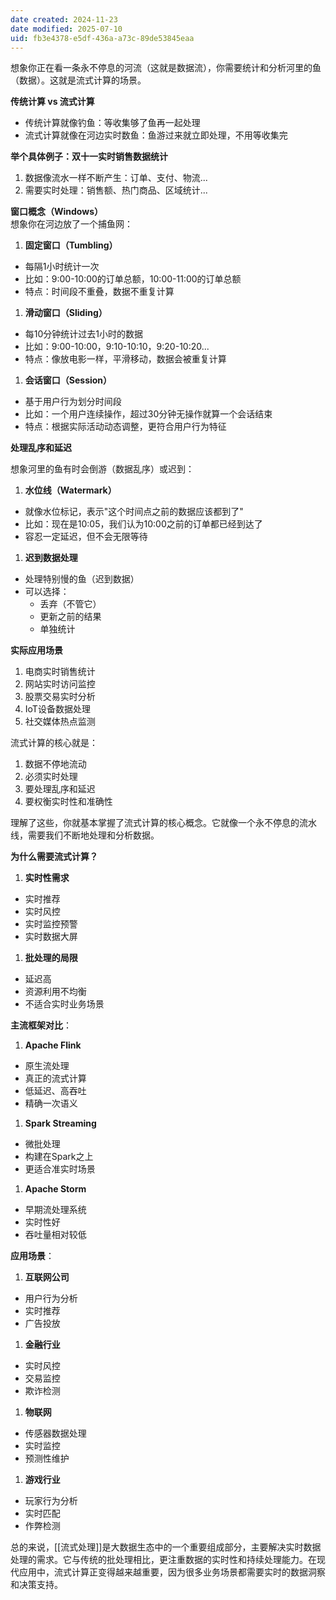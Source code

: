 ```yaml
---
date created: 2024-11-23
date modified: 2025-07-10
uid: fb3e4378-e5df-436a-a73c-89de53845eaa
---
```


想象你正在看一条永不停息的河流（这就是数据流），你需要统计和分析河里的鱼（数据）。这就是流式计算的场景。

**传统计算 vs 流式计算**
- 传统计算就像钓鱼：等收集够了鱼再一起处理
- 流式计算就像在河边实时数鱼：鱼游过来就立即处理，不用等收集完

**举个具体例子：双十一实时销售数据统计**
1. 数据像流水一样不断产生：订单、支付、物流...
2. 需要实时处理：销售额、热门商品、区域统计...

**窗口概念（Windows）**  
想象你在河边放了一个捕鱼网：

1. **固定窗口（Tumbling）**
- 每隔1小时统计一次
- 比如：9:00-10:00的订单总额，10:00-11:00的订单总额
- 特点：时间段不重叠，数据不重复计算

1. **滑动窗口（Sliding）**
- 每10分钟统计过去1小时的数据
- 比如：9:00-10:00，9:10-10:10，9:20-10:20...
- 特点：像放电影一样，平滑移动，数据会被重复计算

1. **会话窗口（Session）**
- 基于用户行为划分时间段
- 比如：一个用户连续操作，超过30分钟无操作就算一个会话结束
- 特点：根据实际活动动态调整，更符合用户行为特征

**处理乱序和延迟**

想象河里的鱼有时会倒游（数据乱序）或迟到：

1. **水位线（Watermark）**
- 就像水位标记，表示"这个时间点之前的数据应该都到了"
- 比如：现在是10:05，我们认为10:00之前的订单都已经到达了
- 容忍一定延迟，但不会无限等待

1. **迟到数据处理**
- 处理特别慢的鱼（迟到数据）
- 可以选择：
  - 丢弃（不管它）
  - 更新之前的结果
  - 单独统计

**实际应用场景**
1. 电商实时销售统计
2. 网站实时访问监控
3. 股票交易实时分析
4. IoT设备数据处理
5. 社交媒体热点监测

流式计算的核心就是：

1. 数据不停地流动
2. 必须实时处理
3. 要处理乱序和延迟
4. 要权衡实时性和准确性

理解了这些，你就基本掌握了流式计算的核心概念。它就像一个永不停息的流水线，需要我们不断地处理和分析数据。

**为什么需要流式计算？**

1. **实时性需求**
- 实时推荐
- 实时风控
- 实时监控预警
- 实时数据大屏

1. **批处理的局限**
- 延迟高
- 资源利用不均衡
- 不适合实时业务场景

**主流框架对比**：

1. **Apache Flink**
- 原生流处理
- 真正的流式计算
- 低延迟、高吞吐
- 精确一次语义

1. **Spark Streaming**
- 微批处理
- 构建在Spark之上
- 更适合准实时场景

1. **Apache Storm**
- 早期流处理系统
- 实时性好
- 吞吐量相对较低

**应用场景**：

1. **互联网公司**
- 用户行为分析
- 实时推荐
- 广告投放

1. **金融行业**
- 实时风控
- 交易监控
- 欺诈检测

1. **物联网**
- 传感器数据处理
- 实时监控
- 预测性维护

1. **游戏行业**
- 玩家行为分析
- 实时匹配
- 作弊检测

总的来说，[[流式处理]]是大数据生态中的一个重要组成部分，主要解决实时数据处理的需求。它与传统的批处理相比，更注重数据的实时性和持续处理能力。在现代应用中，流式计算正变得越来越重要，因为很多业务场景都需要实时的数据洞察和决策支持。
